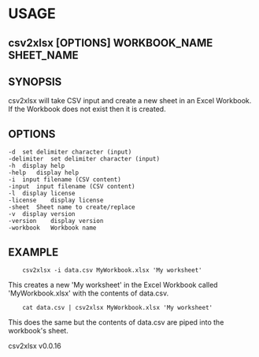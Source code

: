 
# USAGE

## csv2xlsx [OPTIONS] WORKBOOK_NAME SHEET_NAME

## SYNOPSIS

csv2xlsx will take CSV input and create a new sheet in an Excel Workbook.
If the Workbook does not exist then it is created. 

## OPTIONS

	-d	set delimiter character (input)
	-delimiter	set delimiter character (input)
	-h	display help
	-help	display help
	-i	input filename (CSV content)
	-input	input filename (CSV content)
	-l	display license
	-license	display license
	-sheet	Sheet name to create/replace
	-v	display version
	-version	display version
	-workbook	Workbook name

## EXAMPLE

```shell
	csv2xlsx -i data.csv MyWorkbook.xlsx 'My worksheet'
```

This creates a new 'My worksheet' in the Excel Workbook
called 'MyWorkbook.xlsx' with the contents of data.csv.

```shell
	cat data.csv | csv2xlsx MyWorkbook.xlsx 'My worksheet'
```

This does the same but the contents of data.csv are piped into
the workbook's sheet.


csv2xlsx v0.0.16
